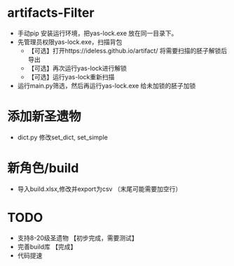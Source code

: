 # artifacts-Filter
- 手动pip 安装运行环境，把yas-lock.exe 放在同一目录下。
- 先管理员权限yas-lock.exe，扫描背包
    - 【可选】打开https://ideless.github.io/artifact/ 将需要扫描的胚子解锁后导出
    - 【可选】再次运行yas-lock进行解锁
    - 【可选】运行yas-lock重新扫描
- 运行main.py筛选，然后再运行yas-lock.exe 给未加锁的胚子加锁

# 添加新圣遗物
- dict.py 修改set_dict, set_simple

# 新角色/build
- 导入build.xlsx,修改并export为csv （末尾可能需要加空行）

# TODO
- 支持8-20级圣遗物 【初步完成，需要测试】
- 完善build库 【完成】
- 代码提速

